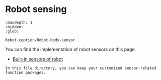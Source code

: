 # Robot sensing

```{toctree}
:maxdepth: 1
:hidden:
:glob:

Robot-ception/Robot-body-sensor
```

You can find the implementation of robot sensors on this page.

* [Built-in sensors of robot](./Robot-ception/Robot-body-sensor)

```{tip}
In this file directory, you can keep your customized sensor-related function packages.
```